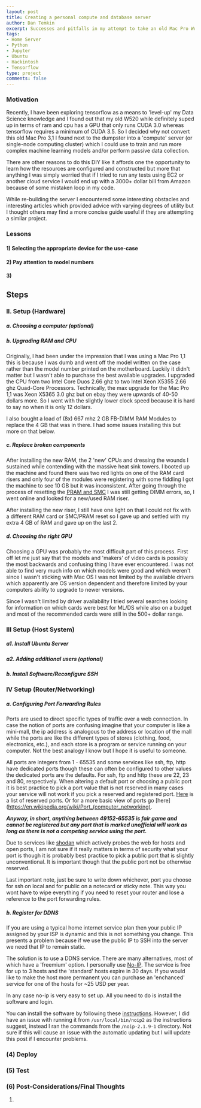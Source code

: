 ```yaml
---
layout: post
title: Creating a personal compute and database server
author: Dan Temkin
excerpt: Successes and pitfalls in my attempt to take an old Mac Pro Workstation and convert it into an 'all-in-one' personal server.   
tags:
- Home Server
- Python
- Jupyter
- Ubuntu
- Hackintosh
- Tensorflow
type: project
comments: false
---
```


### Motivation
   Recently, I have been exploring tensorflow as a means to 'level-up' my Data Science 
   knowledge and I found out that my old W520 while definitely suped up in terms of ram and cpu
   has a GPU that only runs CUDA 3.0 whereas tensorflow requires a minimum of CUDA 3.5.
   So I decided why not convert this old Mac Pro 3,1 I found next to the dumpster into a
   'compute' server (or single-node computing cluster) which I could use to train and run more complex 
   machine learning models and/or perform passive data collection.
            
   There are other reasons to do this DIY like it affords one the opportunity to learn how
   the resources are configured and constructed but more that anything I was simply worried that if I tried to run any tests using EC2 or another cloud service
   I would end up with a 3000+ dollar bill from Amazon because of some mistaken loop in my code.
            
   While re-building the server I encountered some interesting obstacles and interesting articles
   which provided advice with varying degrees of utility but I thought 
   others may find a more concise guide useful if they are attempting a similar project.


### Lessons

#### 1) Selecting the appropriate device for the use-case


#### 2) Pay attention to model numbers 

#### 3) 



## Steps

### II. Setup (Hardware)

##### a. <b>Choosing a computer</b> <em>(optional)</em>


##### b. <b>Upgrading RAM and CPU</b>
    
Originally, I had been under the impression that I was using a Mac Pro 1,1 
this is because I was dumb and went off the model written on the case rather 
than the model number printed on the motherboard. Luckily it didn't matter but
I wasn't able to purchase the best available upgrades. I upgraded the CPU from two
Intel Core Duos 2.66 ghz to two Intel Xeon X5355 2.66 ghz Quad-Core Processors. Technically,
the max upgrade for the Mac Pro 1,1 was Xeon X5365 3.0 ghz but on ebay they were upwards of
40-50 dollars more. So I went with the slightly lower clock speed because it is hard
to say no when it is only 12 dollars. 

I also bought a load of (8x) 667 mhz 2 GB FB-DIMM RAM Modules to replace the 4 GB 
that was in there. I had some issues installing this but more on that below.

##### c. <b>Replace broken components</b>
     
After installing the new RAM, the 2 'new' CPUs and dressing the wounds I sustained
while contending with the massive heat sink towers. I booted up the machine and
found there was two red lights on one of the RAM card risers and only four of the
modules were registering with some fiddling I got the machine to see 10 GB but it 
was inconsistent. After going through the process of resetting the [PRAM and SMC](https://thenextweb.com/lifehacks/2017/06/14/how-when-why-to-reset-the-pram-smc-on-your-mac/)
I was still getting DIMM errors, so, I went online and looked for a new/used RAM riser.

After installing the new riser, I still have one light on that I could not fix
with a different RAM card or SMC/PRAM reset so I gave up and settled with my extra 4 GB
of RAM and gave up on the last 2.
      
##### d. <b>Choosing the right GPU</b>
      
Choosing a GPU was probably the most difficult part of this process. First off let me just
say that the models and 'makers' of video cards is possibly the most backwards and confusing
thing I have ever encountered. I was not able to find very much info on which models were good and 
which weren't since I wasn't sticking with Mac OS I was not limited by the available drivers
which apparently are OS version dependent and therefore limited by your computers
ability to upgrade to newer versions. 

Since I wasn't limited by driver availability I tried several searches looking for information
on which cards were best for ML/DS while also on a budget and most of the recommended cards
were still in the 500+ dollar range. 
  


### III Setup (Host System)
    
##### a1. <b> Install Ubuntu Server </b>
    
    
##### a2. Adding additional users <em>(optional)</em>

##### b. Install Software/Reconfigure SSH
  
  
### IV Setup (Router/Networking)

##### a. <b>Configuring Port Forwarding Rules</b>
        
Ports are used to direct specific types of traffic over a web connection. 
In case the notion of ports are confusing imagine that your computer is like a 
mini-mall, the ip address is analogous to the address or location of the mall while
the ports are like the different types of stores (clothing, food, electronics, etc.),
and each store is a program or service running on your computer. Not the best
analogy I know but I hope it is useful to someone.

All ports are integers from 1 - 65535 and some services like ssh, ftp, http
have dedicated ports though these can often be configured to other values 
the dedicated ports are the defaults. For ssh, ftp and http these are 22, 23 and 80,
respectively. When altering a default port or choosing a public port it is
best practice to pick a port value that is not reserved in many cases your service
will not work if you pick a reserved and registered port. [Here](https://en.wikipedia.org/wiki/List_of_TCP_and_UDP_port_numbers) 
is a list of reserved ports. Or for a more basic view of ports go [here](https://en.wikipedia.org/wiki/Port_(computer_networking).  

<b><em>Anyway, in short, anything between 49152-65535 is fair game and cannot be registered but any port that is marked unofficial will work as
long as there is not a competing service using the port.</em></b>

Due to services like [shodan](https://www.shodan.io/) which actively probes the web for hosts and open ports, 
I am not sure if it really matters in terms of security what your port is though it is probably best practice
to pick a public port that is slightly unconventional. It is important though that the 
public port not be otherwise reserved.

Last important note, just be sure to write down whichever, port you choose for ssh on local and for
public on a notecard or sticky note. This way you wont have to wipe everything if you need to reset
your router and lose a reference to the port forwarding rules.
        
        
##### b. Register for DDNS
    
If you are using a typical home internet service plan then your public IP
assigned by your ISP is dynamic and this is not something you change. This 
presents a problem because if we use the public IP to SSH into the server we need 
that IP to remain static.

The solution is to use a DDNS service. There are many alternatives, most of 
which have a 'freemium' option. I personally use [No-IP](https://www.noip.com/).
The service is free for up to 3 hosts and the 'standard' hosts expire in 30 days.
If you would like to make the host more permanent you can purchase an 'enchanced' 
service for one of the hosts for ~25 USD per year.

In any case no-ip is very easy to set up. All you need to do is install the 
software and login.

You can install the software by following these [instructions](https://www.noip.com/support/knowledgebase/installing-the-linux-dynamic-update-client-on-ubuntu/).
However, I did have an issue with running it from <code>/usr/local/bin/noip2</code>
as the instructions suggest, instead I ran the commands from the 
<code>/noip-2.1.9-1</code> directory. Not sure if this will cause an issue with
the automatic updating but I will update this post if I encounter problems.
        
### (4) Deploy
   
    
### (5) Test


### (6) Post-Considerations/Final Thoughts

  1) 
    







